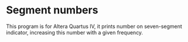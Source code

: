 # Segment numbers

This program is for Altera Quartus IV, it prints number on seven-segment indicator, increasing this number with a given frequency.
